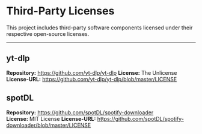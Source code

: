 # Third-Party Licenses

This project includes third-party software components licensed under their respective open-source licenses.

---

## yt-dlp

**Repository:** https://github.com/yt-dlp/yt-dlp
**License:** The Unlicense
**License-URL:** https://github.com/yt-dlp/yt-dlp/blob/master/LICENSE

## spotDL

**Repository:** https://github.com/spotDL/spotify-downloader  
**License:** MIT License
**License-URL:** https://github.com/spotDL/spotify-downloader/blob/master/LICENSE
